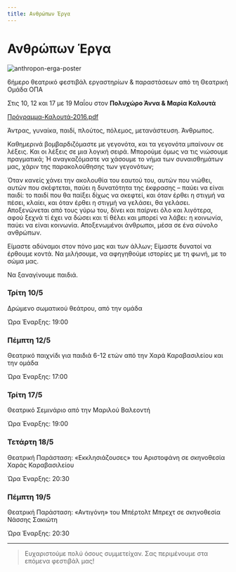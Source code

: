 ```yaml
---
title: Ανθρώπων Έργα
---
```


# Ανθρώπων Έργα

![anthropon-erga-poster](https://github.com/theatrikiopa/theatrikiopa.eu/assets/16403754/0dc46f85-72a7-404c-8f40-fbfdc360af54)

6ήμερο θεατρικό φεστιβάλ εργαστηρίων & παραστάσεων από τη Θεατρική Ομάδα ΟΠΑ

Στις 10, 12 και 17 με 19 Μαΐου στον **Πολυχώρο Άννα & Μαρία Καλουτά**

[Πρόγραμμα-Καλουτά-2016.pdf](https://github.com/theatrikiopa/theatrikiopa.eu/files/14378298/-.-2016.pdf)

Άντρας, γυναίκα, παιδί, πλούτος, πόλεμος, μετανάστευση. Άνθρωπος.

Καθημερινά βομβαρδιζόμαστε με γεγονότα, και τα γεγονότα μπαίνουν σε λέξεις. Και οι λέξεις σε μια λογική σειρά. Μπορούμε όμως να τις νιώσουμε πραγματικά; Ή αναγκαζόμαστε να χάσουμε το νήμα των συναισθημάτων μας, χάριν της παρακολούθησης των γεγονότων;

Όταν κανείς χάνει την ακολουθία του εαυτού του, αυτών που νιώθει, αυτών που σκέφτεται, παύει η δυνατότητα της έκφρασης – παύει να είναι παιδί: το παιδί που θα παίξει δίχως να σκεφτεί, και όταν έρθει η στιγμή να πέσει, κλαίει, και όταν έρθει η στιγμή να γελάσει, θα γελάσει. Αποξενώνεται από τους γύρω του, δίνει και παίρνει όλο και λιγότερα, αφού ξεχνά τί έχει να δώσει και τί θέλει και μπορεί να λάβει: η κοινωνία, παύει να είναι κοινωνία.
Αποξενωμένοι άνθρωποι, μέσα σε ένα σύνολο ανθρώπων.

Είμαστε αδύναμοι στον πόνο μας και των άλλων; Είμαστε δυνατοί να έρθουμε κοντά. Να μιλήσουμε, να αφηγηθούμε ιστορίες με τη φωνή, με το σώμα μας.

Να ξαναγίνουμε παιδιά.

### **Τρίτη 10/5**
Δρώμενο σωματικού θεάτρου, από την ομάδα

Ώρα Έναρξης: 19:00

### **Πέμπτη 12/5**
Θεατρικό παιχνίδι για παιδιά 6-12 ετών από την Χαρά Καραβασιλείου και την ομάδα

Ώρα Έναρξης: 17:00

### **Τρίτη 17/5**
Θεατρικό Σεμινάριο από την Μαριλού Βαλεοντή

Ώρα Έναρξης: 19:00

### **Τετάρτη 18/5**
Θεατρική Παράσταση: «Εκκλησιάζουσες» του Αριστοφάνη σε σκηνοθεσία Χαράς Καραβασιλείου

Ώρα Έναρξης: 20:30

### **Πέμπτη 19/5**
Θεατρική Παράσταση: «Αντιγόνη» του Μπέρτολτ Μπρεχτ σε σκηνοθεσία Νάσσης Σακιώτη

Ώρα Έναρξης: 20:30

***

> Ευχαριστούμε πολύ όσους συμμετείχαν.
> Σας περιμένουμε στα επόμενα φεστιβάλ μας!
